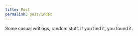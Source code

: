 ```yaml
---
title: Post
permalink: post/index
---
```


Some casual writings, random stuff. If you find it, you found it.